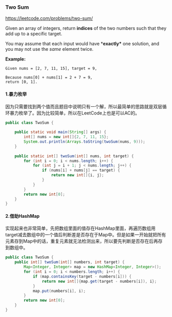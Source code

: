 ### Two Sum

https://leetcode.com/problems/two-sum/

Given an array of integers, return **indices** of the two numbers such that they add up to a specific target.

You may assume that each input would have ***exactly\*** one solution, and you may not use the *same* element twice.

**Example:**

```
Given nums = [2, 7, 11, 15], target = 9,

Because nums[0] + nums[1] = 2 + 7 = 9,
return [0, 1].
```

#### 1.暴力枚举

因为只需要找到两个值而且题目中说明只有一个解，所以最简单的思路就是双层循环暴力枚举了。因为比较简单，所以在LeetCode上也是可以AC的。

```java
public class TwoSum {
    
    public static void main(String[] args) {
        int[] nums = new int[]{2, 7, 11, 15};
        System.out.println(Arrays.toString(twoSum(nums, 9)));
    }
    
    public static int[] twoSum(int[] nums, int target) {
        for (int i = 0; i < nums.length; i++) {
            for (int j = i + 1; j < nums.length; j++) {
                if (nums[i] + nums[j] == target) {
                    return new int[]{i, j};
                }
            }
        }
        return new int[0];
    }
}
```

#### 2.借助HashMap

实现起来也非常简单，先把数组里面的值存在HashMap里面，再遍历数组用target减去数组中的一个值后判断差是否存在于Map中。但是如果一开始就把所有元素存到Map中的话，重复元素就无法检测出来，所以要先判断是否存在后再存到数组中。

```java
public class TwoSum {
    public int[] twoSum(int[] numbers, int target) {
        Map<Integer, Integer> map = new HashMap<Integer, Integer>();
        for (int i = 0; i < numbers.length; i++) {
            if (map.containsKey(target - numbers[i])) {
                return new int[]{map.get(target - numbers[i]), i};
            }
            map.put(numbers[i], i);
        }
        return new int[0];
    }
}
```

